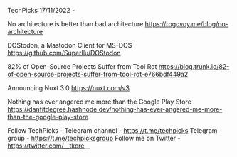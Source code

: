 TechPicks 17/11/2022 -

No architecture is better than bad architecture
https://rogovoy.me/blog/no-architecture

DOStodon, a Mastodon Client for MS-DOS
https://github.com/SuperIlu/DOStodon

82% of Open-Source Projects Suffer from Tool Rot
https://blog.trunk.io/82-of-open-source-projects-suffer-from-tool-rot-e766bdf449a2

Announcing Nuxt 3.0
https://nuxt.com/v3

Nothing has ever angered me more than the Google Play Store
https://danfitdegree.hashnode.dev/nothing-has-ever-angered-me-more-than-the-google-play-store

Follow TechPicks -
Telegram channel - https://t.me/techpicks
Telegram group - https://t.me/techpicksgroup
Follow me on Twitter - https://twitter.com/__tkore__